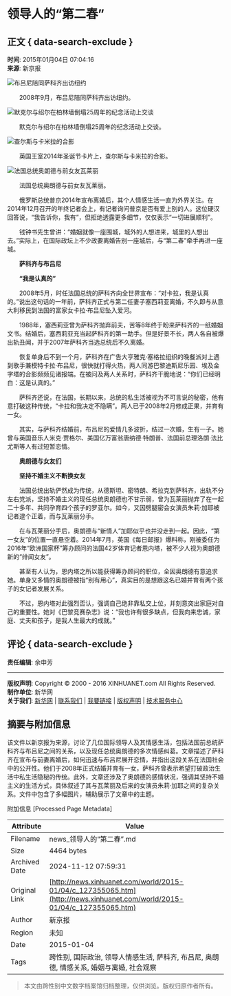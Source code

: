# 领导人的“第二春”

## 正文 { data-search-exclude }


**时间**: 2015年01月04日 07:04:16  
**来源**: 新京报  

![布吕尼陪同萨科齐出访纽约](127355065_14203261654981n.jpg)

　　2008年9月，布吕尼陪同萨科齐出访纽约。

![默克尔与绍尔在柏林墙倒塌25周年的纪念活动上交谈](127355065_14203261656231n.jpg)

　　默克尔与绍尔在柏林墙倒塌25周年的纪念活动上交谈。

![查尔斯与卡米拉的合影](127355065_14203261656851n.jpg)

　　英国王室2014年圣诞节卡片上，查尔斯与卡米拉的合影。

![法国总统奥朗德与前女友瓦莱丽](127355065_14203261657321n.jpg)

　　法国总统奥朗德与前女友瓦莱丽。

　　俄罗斯总统普京2014年宣布离婚后，其个人情感生活一直为外界关注。在2014年12月召开的年终记者会上，有记者询问普京是否有爱上别的人。这位硬汉回答说，“我告诉你，我有”，但拒绝透露更多细节，仅仅表示“一切进展顺利”。

　　钱钟书先生曾讲：“婚姻就像一座围城，城外的人想进来，城里的人想出去。”实际上，在国际政坛上不少政要离婚告别一座城后，与“第二春”牵手再进一座城。

　　**萨科齐与布吕尼**

　　**“我是认真的”**

　　2008年5月，时任法国总统的萨科齐向全世界宣布：“对卡拉，我是认真的。”说出这句话的一年前，萨科齐正式与第二任妻子塞西莉亚离婚，不久即与从意大利移民到法国的富家女卡拉·布吕尼坠入爱河。

　　1988年，塞西莉亚曾为萨科齐抛弃前夫，苦等8年终于盼来萨科齐的一纸婚姻文书。结婚后，塞西莉亚充当起萨科齐的第一助手。但是好景不长，两人各自被爆出轨丑闻，并于2007年萨科齐当选总统后不久离婚。

　　恢复单身后不到一个月，萨科齐在广告大亨雅克·塞格拉组织的晚餐派对上遇到歌手兼模特卡拉·布吕尼，很快就打得火热，两人同游巴黎迪斯尼乐园、埃及金字塔的合影频频见诸报端。在被问及两人关系时，萨科齐干脆地说：“你们已经明白：这是认真的。”

　　萨科齐还说，在法国，长期以来，总统的私生活被视为不可言说的秘密，他有意打破这种传统，“卡拉和我决定不隐瞒”。两人已于2008年2月修成正果，并育有一女。

　　其实，与萨科齐结婚前，布吕尼的爱情几多波折，结过一次婚，生有一子。她曾与英国音乐人米克·贾格尔、美国亿万富翁唐纳德·特朗普、法国前总理洛朗·法比尤斯等人有过短暂恋情。

　　**奥朗德与女友们**

　　**坚持不婚主义不断换女友**

　　法国总统出轨俨然成为传统，从德斯坦、密特朗、希拉克到萨科齐，出轨不分左右党派，坚持不婚主义的现任总统奥朗德也不甘示弱，曾为瓦莱丽抛弃了在一起二十多年、共同孕育四个孩子的罗亚尔。如今，又因劈腿密会女演员朱莉·加耶被记者逮个正着，而与瓦莱丽分手。

　　在与瓦莱丽分手后，奥朗德与“新情人”加耶似乎也并没走到一起。因此，“第一女友”的位置一直悬空着。2014年7月，英国《每日邮报》爆料称，刚被委任为2016年“欧洲国家杯”筹办顾问的法国42岁体育记者恩内塔，被不少人视为奥朗德新的“绯闻女友”。

　　甚至有人认为，恩内塔之所以能获得筹办顾问的职位，全因奥朗德有意追求她。单身又多情的奥朗德被指“别有用心”，真实目的是想跟这名已婚并育有两个孩子的女记者发展关系。

　　不过，恩内塔对此强烈否认，强调自己绝非靠私交上位，并刻意突出家庭对自己的重要性。她对《巴黎竞赛杂志》说：“我也许有很多缺点，但我向来忠诚，家庭、丈夫和孩子，是我人生最大的成就。”

## 评论 { data-search-exclude }
**责任编辑**: 余申芳  

---

**版权声明**: Copyright © 2000 - 2016 XINHUANET.com All Rights Reserved.  
**制作单位**: 新华网  
**关于我们**: [新华网](http://www.xinhuanet.com/aboutus.htm) | [联系我们](http://news.xinhuanet.com/way.htm) | [我要链接](http://www.xinhuanet.com/linktous.htm) | [版权声明](http://www.xinhuanet.com/xinhua_copyright.htm) | [技术服务中心](http://www.xinhuanet.com/jsfw/index.html)

## 摘要与附加信息

<!-- tcd_abstract -->
该文件以新京报为来源，讨论了几位国际领导人及其情感生活，包括法国前总统萨科齐与布吕尼之间的关系，以及现任总统奥朗德的多次情感纠葛。文章描述了萨科齐在宣布与前妻离婚后，如何迅速与布吕尼展开恋情，并指出这段关系在法国社会中的公开性。他们于2008年正式结婚并育有一女，萨科齐曾表示希望打破政治生活中私生活隐秘的传统。此外，文章还涉及了奥朗德的感情状况，强调其坚持不婚主义的生活方式，具体叙述了其与瓦莱丽及后来的女演员朱莉·加耶之间的复杂关系。文件中包含了多幅图片，辅助展示了文章中的主题。
<!-- tcd_abstract_end -->

附加信息 [Processed Page Metadata]

| Attribute       | Value                                  |
|-----------------|----------------------------------------|
| Filename        | news_领导人的“第二春”.md                             |
| Size            | 4464 bytes                           |
| Archived Date   | 2024-11-12 07:59:31                             |
| Original Link   | [http://news.xinhuanet.com/world/2015-01/04/c_127355065.htm](http://news.xinhuanet.com/world/2015-01/04/c_127355065.htm)                       |
| Author          | 新京报                               |
| Region          | 未知                               |
| Date            | 2015-01-04                                 |
| Tags            | 跨性别, 国际政治, 领导人情感生活, 萨科齐, 布吕尼, 奥朗德, 情感关系, 婚姻与离婚, 社会观察                                 |
>
> 本文由跨性别中文数字档案馆归档整理，仅供浏览。版权归原作者所有。
>